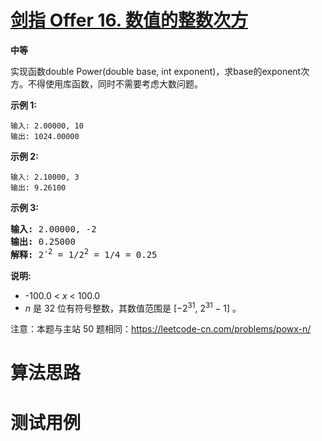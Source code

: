 # [剑指 Offer 16. 数值的整数次方][cnTitle]

**中等**

实现函数double Power(double base, int exponent)，求base的exponent次方。不得使用库函数，同时不需要考虑大数问题。



**示例 1:** 

```
输入: 2.00000, 10
输出: 1024.00000

```

**示例 2:** 

```
输入: 2.10000, 3
输出: 9.26100

```

**示例 3:** 


<pre><strong>输入:</strong> 2.00000, -2
<strong>输出:</strong> 0.25000
<strong>解释:</strong> 2<sup>-2</sup> = 1/2<sup>2</sup> = 1/4 = 0.25</pre>



**说明:** 

- -100.0 <  *x*  < 100.0 
-  *n*  是 32 位有符号整数，其数值范围是 [−2<sup>31</sup>, 2<sup>31 </sup>− 1] 。

注意：本题与主站 50 题相同：https://leetcode-cn.com/problems/powx-n/




# 算法思路

# 测试用例
```
```

[cnTitle]: https://leetcode-cn.com/problems/shu-zhi-de-zheng-shu-ci-fang-lcof/
